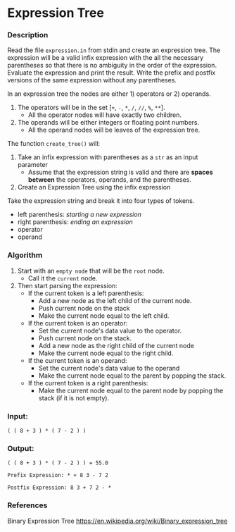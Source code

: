 # Expression Tree

### Description

Read the file `expression.in` from stdin and create an expression tree. 
The expression will be a valid infix expression with the all the necessary parentheses so that there 
is no ambiguity in the order of the expression. 
Evaluate the expression and print the result. 
Write the prefix and postfix versions of the same expression without any parentheses.

In an expression tree the nodes are either 1) operators or 2) operands.
1. The operators will be in the set [`+`, `-`, `*`, `/`, `//`, `%`, `**`].
   - All the operator nodes will have exactly two children.
2. The operands will be either integers or floating point numbers.
   - All the operand nodes will be leaves of the expression tree.


The function `create_tree()` will:
1. Take an infix expression with parentheses as a `str` as an input parameter
   - Assume that the expression string is valid and there are **spaces between** the operators, operands, and the parentheses.
2. Create an Expression Tree using the infix expression

Take the expression string and break it into four types of tokens. 
- left parenthesis: _starting a new expression_
- right parenthesis: _ending an expression_
- operator
- operand

### Algorithm
1. Start with an `empty node` that will be the `root` node. 
   - Call it the `current` node. 
2. Then start parsing the expression:  
   - If the current token is a left parenthesis:
     - Add a new node as the left child of the current node. 
     - Push current node on the stack 
     - Make the current node equal to the left child.
   - If the current token is an operator:
     - Set the current node's data value to the operator. 
     - Push current node on the stack. 
     - Add a new node as the right child of the current node 
     - Make the current node equal to the right child.
   - If the current token is an operand:
     - Set the current node's data value to the operand 
     - Make the current node equal to the parent by popping the stack.
   - If the current token is a right parenthesis:
     - Make the current node equal to the parent node by popping the stack (if it is not empty).


### Input:
``` 
( ( 8 + 3 ) * ( 7 - 2 ) )
```

### Output:
``` 
( ( 8 + 3 ) * ( 7 - 2 ) ) = 55.0

Prefix Expression: * + 8 3 - 7 2

Postfix Expression: 8 3 + 7 2 - *
```

### References
Binary Expression Tree https://en.wikipedia.org/wiki/Binary_expression_tree
